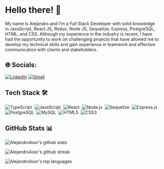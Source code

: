 # Hello there! 👋

My name is Alejandro and I'm a Full Stack Developer with solid knowledge in JavaScript, React JS, Redux, Node JS, Sequelize, Express, PostgreSQL, HTML, and CSS. Although my experience in the industry is recent, I have had the opportunity to work on challenging projects that have allowed me to develop my technical skills and gain experience in teamwork and effective communication with clients and stakeholders.

## 🌐 Socials:
[![LinkedIn](https://img.shields.io/badge/LinkedIn-%230077B5.svg?style=for-the-badge&logo=linkedin&logoColor=white)](https://www.linkedin.com/in/aacg/)
[![Gmail](https://img.shields.io/badge/Gmail-%23EA4335.svg?style=for-the-badge&logo=gmail&logoColor=white)](mailto:alejandroasor@corralesgomez.com)


## Tech Stack 🛠️

![TypeScript](https://img.shields.io/badge/-TypeScript-05122A?style=flat&logo=typescript)&nbsp;
![JavaScript](https://img.shields.io/badge/-JavaScript-05122A?style=flat&logo=javascript)&nbsp;
![React](https://img.shields.io/badge/-React-05122A?style=flat&logo=react)&nbsp;
![Node.js](https://img.shields.io/badge/-Node.js-05122A?style=flat&logo=node.js)&nbsp;
![Sequelize](https://img.shields.io/badge/-Sequelize-05122A?style=flat&logo=sequelize)&nbsp;
![Express.js](https://img.shields.io/badge/-Express.js-05122A?style=flat&logo=express)&nbsp;
![PostgreSQL](https://img.shields.io/badge/-PostgreSQL-05122A?style=flat&logo=postgresql)&nbsp;
![MySQL](https://img.shields.io/badge/-MySQL-05122A?style=flat&logo=mysql)&nbsp;
![HTML5](https://img.shields.io/badge/-HTML5-05122A?style=flat&logo=html5)&nbsp;
![CSS3](https://img.shields.io/badge/-CSS3-05122A?style=flat&logo=css3)

## GitHub Stats 📊

![AlejandroAsor's github stats](https://github-readme-stats.vercel.app/api?username=AlejandroAsor&show_icons=true&theme=dracula)

![AlejandroAsor's github streak](https://github-readme-streak-stats.herokuapp.com/?user=AlejandroAsor&theme=dracula)

![AlejandroAsor's top languages](https://github-readme-stats.vercel.app/api/top-langs/?username=AlejandroAsor&layout=compact&theme=dracula)
